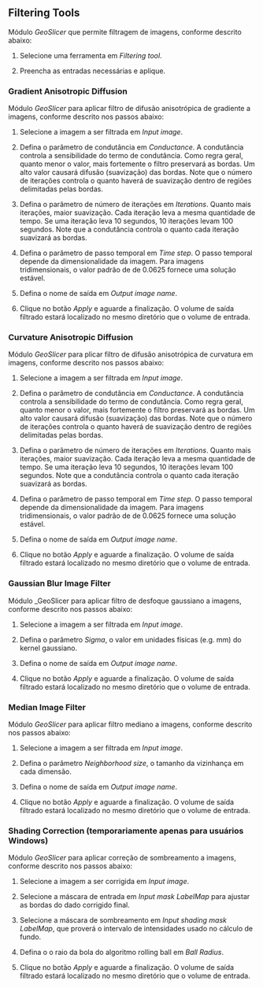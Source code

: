 ## Filtering Tools

Módulo _GeoSlicer_ que permite filtragem de imagens, conforme descrito abaixo:

1. Selecione uma ferramenta em _Filtering tool_.

2. Preencha as entradas necessárias e aplique.

### Gradient Anisotropic Diffusion

Módulo _GeoSlicer_ para aplicar filtro de difusão anisotrópica de gradiente a imagens, conforme descrito nos passos abaixo:

1. Selecione a imagem a ser filtrada em _Input image_.

2. Defina o parâmetro de condutância em _Conductance_. A condutância controla a sensibilidade do termo de condutância. Como regra geral, quanto menor o valor, mais fortemente o filtro preservará as bordas. Um alto valor causará difusão (suavização) das bordas. Note que o número de iterações controla o quanto haverá de suavização dentro de regiões delimitadas pelas bordas.

3. Defina o parâmetro de número de iterações em _Iterations_. Quanto mais iterações, maior suavização. Cada iteração leva a mesma quantidade de tempo. Se uma iteração leva 10 segundos, 10 iterações levam 100 segundos. Note que a condutância controla o quanto cada iteração suavizará as bordas.
   
4. Defina o parâmetro de passo temporal em _Time step_. O passo temporal depende da dimensionalidade da imagem. Para imagens tridimensionais, o valor padrão de de 0.0625 fornece uma solução estável.

5. Defina o nome de saída em _Output image name_.

6. Clique no botão _Apply_ e aguarde a finalização. O volume de saída filtrado estará localizado no mesmo diretório que o volume de entrada.

### Curvature Anisotropic Diffusion

Módulo _GeoSlicer_ para plicar filtro de difusão anisotrópica de curvatura em imagens, conforme descrito nos passos abaixo:

1. Selecione a imagem a ser filtrada em _Input image_.

2. Defina o parâmetro de condutância em _Conductance_. A condutância controla a sensibilidade do termo de condutância. Como regra geral, quanto menor o valor, mais fortemente o filtro preservará as bordas. Um alto valor causará difusão (suavização) das bordas. Note que o número de iterações controla o quanto haverá de suavização dentro de regiões delimitadas pelas bordas.
   
3. Defina o parâmetro de número de iterações em _Iterations_. Quanto mais iterações, maior suavização. Cada iteração leva a mesma quantidade de tempo. Se uma iteração leva 10 segundos, 10 iterações levam 100 segundos. Note que a condutância controla o quanto cada iteração suavizará as bordas.

4. Defina o parâmetro de passo temporal em _Time step_. O passo temporal depende da dimensionalidade da imagem. Para imagens tridimensionais, o valor padrão de de 0.0625 fornece uma solução estável.

5. Defina o nome de saída em _Output image name_.

6. Clique no botão _Apply_ e aguarde a finalização. O volume de saída filtrado estará localizado no mesmo diretório que o volume de entrada.

### Gaussian Blur Image Filter

Módulo _GeoSlicer para aplicar filtro de desfoque gaussiano a imagens, conforme descrito nos passos abaixo:

1. Selecione a imagem a ser filtrada em _Input image_.

2. Defina o parâmetro _Sigma_, o valor em unidades físicas (e.g. mm) do kernel gaussiano.

3. Defina o nome de saída em _Output image name_.

4. Clique no botão _Apply_ e aguarde a finalização. O volume de saída filtrado estará localizado no mesmo diretório que o volume de entrada.

### Median Image Filter

Módulo _GeoSlicer_ para aplicar filtro mediano a imagens, conforme descrito nos passos abaixo:

1. Selecione a imagem a ser filtrada em _Input image_.

2. Defina o parâmetro _Neighborhood size_, o tamanho da vizinhança em cada dimensão.

3. Defina o nome de saída em _Output image name_.

4. Clique no botão _Apply_ e aguarde a finalização. O volume de saída filtrado estará localizado no mesmo diretório que o volume de entrada.

### Shading Correction (temporariamente apenas para usuários Windows)

Módulo _GeoSlicer_ para aplicar correção de sombreamento a imagens, conforme descrito nos passos abaixo:

1. Selecione a imagem a ser corrigida em _Input image_.

2. Selecione a máscara de entrada em _Input mask LabelMap_ para ajustar as bordas do dado corrigido final.

3. Selecione a máscara de sombreamento em _Input shading mask LabelMap_, que proverá o intervalo de intensidades usado no cálculo de fundo.

4. Defina o o raio da bola do algoritmo rolling ball em _Ball Radius_.

5. Clique no botão _Apply_ e aguarde a finalização. O volume de saída filtrado estará localizado no mesmo diretório que o volume de entrada.